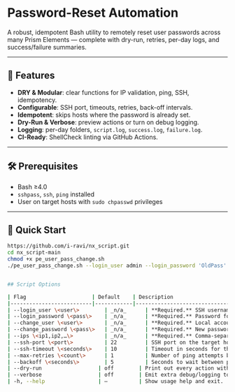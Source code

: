 # Password-Reset Automation

A robust, idempotent Bash utility to remotely reset user passwords across many Prism Elements — complete with dry-run, retries, per-day logs, and success/failure summaries.

---

## 🎯 Features

- **DRY & Modular**: clear functions for IP validation, ping, SSH, idempotency.  
- **Configurable**: SSH port, timeouts, retries, back-off intervals.  
- **Idempotent**: skips hosts where the password is already set.  
- **Dry-Run & Verbose**: preview actions or turn on debug logging.  
- **Logging**: per-day folders, `script.log`, `success.log`, `failure.log`.  
- **CI-Ready**: ShellCheck linting via GitHub Actions.

---

## 🛠 Prerequisites

- Bash ≥4.0  
- `sshpass`, `ssh`, `ping` installed  
- User on target hosts with `sudo chpasswd` privileges  

---

## 🚀 Quick Start

```bash
https://github.com/i-ravi/nx_script.git
cd nx_script-main
chmod +x pe_user_pass_change.sh
./pe_user_pass_change.sh --login_user admin --login_password 'OldPass' --change_user nutanix --change_password 'NewPass123!' --ips 10.0.0.5,10.0.0.6,...


## Script Options

| Flag                     | Default    | Description                                                                                 |
|--------------------------|------------|---------------------------------------------------------------------------------------------|
| --login_user \<user\>        | _n/a_      | **Required.** SSH username to connect to each host.                                         |
| --login_password \<pass\>    | _n/a_      | **Required.** Password for the SSH user.                                                    |
| --change_user \<user\>       | _n/a_      | **Required.** Local account on target hosts whose password you want to reset.               |
| --change_password \<pass\>   | _n/a_      | **Required.** New password to assign to the `--change_user`.                                |
| --ips \<ip1,ip2,…\>          | _n/a_      | **Required.** Comma-separated list of IPv4 addresses to process.                            |
| --ssh-port \<port\>          | 22         | SSH port on the target hosts.                                                               |
| --ssh-timeout \<seconds\>    | 10         | Timeout in seconds for the SSH connection attempt.                                          |
| --max-retries \<count\>      | 1          | Number of ping attempts before giving up on each host.                                      |
| --backoff \<seconds\>        | 5          | Seconds to wait between ping retries.                                                       |
| --dry-run                  | off        | Print out every action without actually performing SSH or changing any passwords.           |
| --verbose                  | off        | Emit extra debug/logging to help trace exactly what’s happening in each step.               |
| -h, --help                 | —          | Show usage help and exit.                                                                   |


